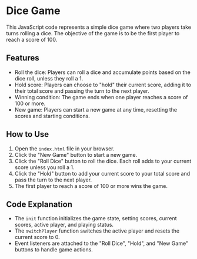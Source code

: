 # Dice Game

This JavaScript code represents a simple dice game where two players take turns rolling a dice. The objective of the game is to be the first player to reach a score of 100.

## Features

- Roll the dice: Players can roll a dice and accumulate points based on the dice roll, unless they roll a 1.
- Hold score: Players can choose to "hold" their current score, adding it to their total score and passing the turn to the next player.
- Winning condition: The game ends when one player reaches a score of 100 or more.
- New game: Players can start a new game at any time, resetting the scores and starting conditions.

## How to Use

1. Open the `index.html` file in your browser.
2. Click the "New Game" button to start a new game.
3. Click the "Roll Dice" button to roll the dice. Each roll adds to your current score unless you roll a 1.
4. Click the "Hold" button to add your current score to your total score and pass the turn to the next player.
5. The first player to reach a score of 100 or more wins the game.

## Code Explanation

- The `init` function initializes the game state, setting scores, current scores, active player, and playing status.
- The `switchPlayer` function switches the active player and resets the current score to 0.
- Event listeners are attached to the "Roll Dice", "Hold", and "New Game" buttons to handle game actions.
